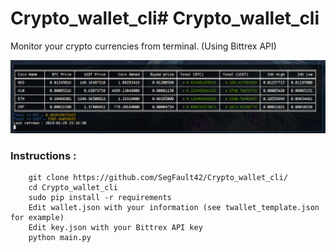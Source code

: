 # Crypto_wallet_cli# Crypto_wallet_cli

Monitor your crypto currencies from terminal. (Using Bittrex API)

![Alt Text](https://github.com/SegFault42/Crypto_wallet_cli/blob/master/demo.gif)

### Instructions :
```
    git clone https://github.com/SegFault42/Crypto_wallet_cli/
    cd Crypto_wallet_cli
    sudo pip install -r requirements
    Edit wallet.json with your information (see twallet_template.json for example)
    Edit key.json with your Bittrex API key
    python main.py
```

